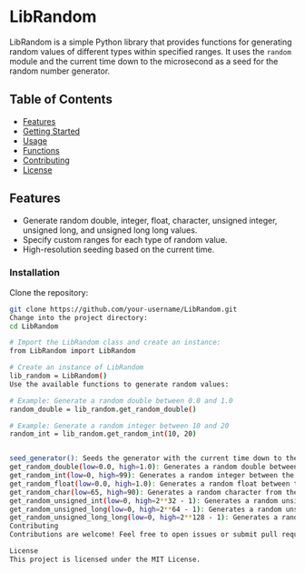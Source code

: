 # LibRandom

LibRandom is a simple Python library that provides functions for generating random values of different types within specified ranges. It uses the `random` module and the current time down to the microsecond as a seed for the random number generator.

## Table of Contents

- [Features](#features)
- [Getting Started](#getting-started)
- [Usage](#usage)
- [Functions](#functions)
- [Contributing](#contributing)
- [License](#license)

## Features

- Generate random double, integer, float, character, unsigned integer, unsigned long, and unsigned long long values.
- Specify custom ranges for each type of random value.
- High-resolution seeding based on the current time.

### Installation

Clone the repository:

```bash
git clone https://github.com/your-username/LibRandom.git
Change into the project directory:
cd LibRandom

# Import the LibRandom class and create an instance:
from LibRandom import LibRandom

# Create an instance of LibRandom
lib_random = LibRandom()
Use the available functions to generate random values:

# Example: Generate a random double between 0.0 and 1.0
random_double = lib_random.get_random_double()

# Example: Generate a random integer between 10 and 20
random_int = lib_random.get_random_int(10, 20)


seed_generator(): Seeds the generator with the current time down to the microsecond.
get_random_double(low=0.0, high=1.0): Generates a random double between the specified range [low, high].
get_random_int(low=0, high=99): Generates a random integer between the specified range [low, high].
get_random_float(low=0.0, high=1.0): Generates a random float between the specified range [low, high].
get_random_char(low=65, high=90): Generates a random character from the ASCII range specified.
get_random_unsigned_int(low=0, high=2**32 - 1): Generates a random unsigned integer between the specified range [low, high].
get_random_unsigned_long(low=0, high=2**64 - 1): Generates a random unsigned long integer between the specified range [low, high].
get_random_unsigned_long_long(low=0, high=2**128 - 1): Generates a random unsigned long long integer between the specified range [low, high].
Contributing
Contributions are welcome! Feel free to open issues or submit pull requests.

License
This project is licensed under the MIT License.






